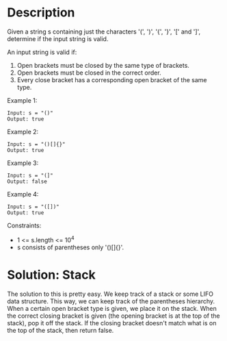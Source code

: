 # Description

Given a string s containing just the characters '(', ')', '{', '}', '[' and ']', determine if the input string is valid.

An input string is valid if:

1. Open brackets must be closed by the same type of brackets.
2. Open brackets must be closed in the correct order.
3. Every close bracket has a corresponding open bracket of the same type.

 

Example 1:
```
Input: s = "()"
Output: true
```

Example 2:
```
Input: s = "()[]{}"
Output: true
```

Example 3:
```
Input: s = "(]"
Output: false
```

Example 4:
```
Input: s = "([])"
Output: true
```

Constraints:
- 1 <= s.length <= 10<sup>4</sup>
- s consists of parentheses only '()[]{}'.

# Solution: Stack 

The solution to this is pretty easy. We keep track of a stack or some LIFO data structure. This way, we can keep track of the parentheses hierarchy. When a certain open bracket type is given, we place it on the stack. When the correct closing bracket is given (the opening bracket is at the top of the stack), pop it off the stack. If the closing bracket doesn't match what is on the top of the stack, then return false.
